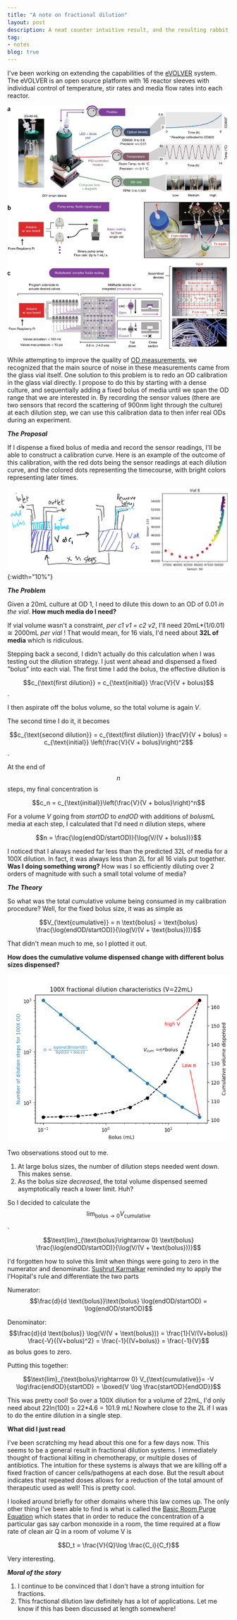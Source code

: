 ```yaml
---
title: "A note on fractional dilution"
layout: post
description: A neat counter intuitive result, and the resulting rabbit hole
tag:
- notes
blog: true
---
```

<script src="https://cdn.mathjax.org/mathjax/latest/MathJax.js?config=TeX-AMS-MML_HTMLorMML" type="text/javascript"></script>

I've been working on extending the capabilities of the [eVOLVER](https://www.fynchbio.com/) system.  The eVOLVER is an open source platform with 16 reactor sleeves with individual control of temperature, stir rates and media flow rates into each reactor.   

![Figure 2 from Wong et al 2018, Nature Biotech. They don't in fact measure OD600 as this figure would have you believe.](/assets/images/41587_2018_Article_BFnbt4151_Fig2_HTML.webp)


While attempting to improve the quality of [OD measurements](https://en.wikipedia.org/wiki/OD600), we recognized that the main source of noise in these measurements came from the glass vial itself.   One solution to this problem is to redo an OD calibration in the glass vial directly.  I propose to do this by starting with a dense culture, and sequentially adding a fixed bolus of media until we span the OD range that we are interested in.  By recording the sensor values (there are two sensors that record the scattering of 900nm light through the culture) at each dilution step, we can use this calibration data to then infer real ODs during an experiment.

_**The Proposal**_

If I dispense a fixed bolus of media and record the sensor readings, I'll be able to construct a calibration curve. Here is an example of the outcome of this calibration, with the red dots being the sensor readings at each dilution curve, and the colored dots representing the timecourse, with bright colors representing later times.

![Left: An illustration of the fractional dilution scheme with repeated additions of a fixed bolus of media to a dense culture. Right: An example of a successful calibration, the axes show the sensor readings, and the red points show readings at discrete dilution events](/assets/images/fractional-dilution-illustration.png){:width="10%"}


_**The Problem**_

Given a 20mL culture at OD 1, I need to dilute this down to an OD of 0.01 *in the vial*.  **How much media do I need?**

If vial volume wasn't a constraint, *per* *c1 v1 = c2 v2*, I'll need 20mL*(1/0.01) ≅ 2000mL _per vial_ !
That would mean, for 16 vials, I'd need about **32L of media** which is ridiculous.

Stepping back a second, I didn't actually do this calculation when I was testing out the dilution strategy.  I just went ahead and dispensed a fixed "bolus" into each vial.  The first time I add the bolus, the effective dilution is

$$c_{\text{first dilution}} = c_{\text{initial}} \frac{V}{V + bolus}$$.

I then aspirate off the bolus volume, so the total volume is again *V*. 

The second time I do it, it becomes

$$c_{\text{second dilution}} = c_{\text{first dilution}} \frac{V}{V + bolus} = c_{\text{initial}} \left(\frac{V}{V + bolus}\right)^2$$.

At the end of $$n$$ steps, my final concentration is

$$c_n = c_{\text{initial}}\left(\frac{V}{V + bolus}\right)^n$$

For a volume *V* going from *startOD* to *endOD* with additions of *bolus*mL media at each step, I calculated that I'd need *n* dilution steps, where

$$n = \frac{\log(endOD/startOD)}{\log(V/(V + bolus))}$$

I noticed that I always needed far less than the predicted 32L of media for a 100X dilution. In fact, it was always less than 2L for all 16 vials put together. **Was I doing something wrong?** How was I so efficiently diluting over 2 orders of magnitude with such a small total volume of media?

_**The Theory**_

So what was the total cumulative volume being consumed in my calibration procedure? Well, for the fixed bolus size, it was as simple as 

$$V_{\text{cumulative}} = n \text{bolus} = \text{bolus} \frac{\log(endOD/startOD)}{\log(V/(V + \text{bolus}))}$$

That didn't mean much to me, so I plotted it out.  

**How does the cumulative volume dispensed change with different bolus sizes dispensed?**

![Variation of number of dilution steps (left) and total volume dispensed (right) with bolus size for a volume of 22mL over a 100X dilution range.](/assets/images/example-fractional-dilution-cumulative-volume-dependence.png)

Two observations stood out to me.
1. At large bolus sizes, the number of dilution steps needed went down. This makes sense.
2. As the bolus size *decreased*, the total volume dispensed seemed asymptotically reach a lower limit. Huh?

So I decided to calculate the $$\text{lim}_{\text{bolus}\rightarrow 0} V_{\text{cumulative}}$$.

$$\text{lim}_{\text{bolus}\rightarrow 0} \text{bolus} \frac{\log(endOD/startOD)}{\log(V/(V + \text{bolus}))}$$

I'd forgotten how to solve this limit when things were going to zero in the numerator and denominator. [Sushrut Karmalkar](https://sushrutk.github.io/) reminded my to apply the l'Hopital's rule and differentiate the two parts

Numerator: $$\frac{d}{d \text{bolus}}\text{bolus} \log(endOD/startOD) = \log(endOD/startOD)$$

Denominator: $$\frac{d}{d \text{bolus}} \log(V/(V + \text{bolus})) = \frac{1}{V/(V+bolus)} \frac{-V}{(V+bolus)^2} = \frac{-1}{(V+bolus)} = \frac{-1}{V}$$ as bolus goes to zero.

Putting this together: 

$$\text{lim}_{\text{bolus}\rightarrow 0} V_{\text{cumulative}}= -V \log\frac{endOD}{startOD} = \boxed{V \log \frac{startOD}{endOD}}$$

This was pretty cool! So over a 100X dilution for a volume of 22mL, I'd only need about 22ln(100) = 22*4.6 = 101.9 mL! Nowhere close to the 2L if I was to do the entire dilution in a single step.

**What did I just read**

I've been scratching my head about this one for a few days now.  This seems to be a general result in fractional dilution systems. I immediately thought of fractional killing in chemotherapy, or  multiple doses of antibiotics.  The intuition for these systems is always that we are killing off a fixed fraction of cancer cells/pathogens at each dose.  But the result about indicates that repeated doses allows for a reduction of the total amount of therapeutic used as well! This is pretty cool.

I looked around briefly for other domains where this law comes up.  The only other thing I've been able to find is what is called the [Basic Room Purge Equation](https://en.wikipedia.org/wiki/Dilution_(equation)) which states that in order to reduce the concentration of a particular gas say carbon monoxide in a room, the time required at a flow rate of clean air Q in a room of volume V is 

$$D_t = \frac{V}{Q}\log \frac{C_i}{C_f}$$

Very interesting.  

_**Moral of the story**_

1. I continue to be convinced that I don't have a strong intuition for fractions.
2. This fractional dilution law definitely has a lot of applications.  Let me know if this has been discussed at length somewhere!
